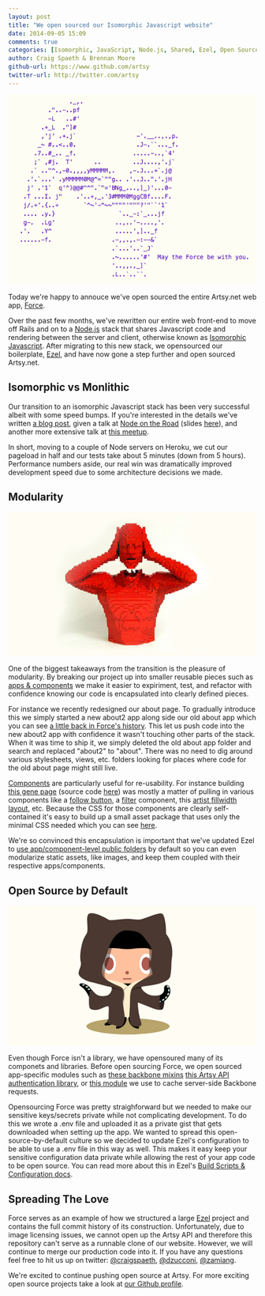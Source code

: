 ```yaml
---
layout: post
title: "We open sourced our Isomorphic Javascript website"
date: 2014-09-05 15:09
comments: true
categories: [Isomorphic, JavaScript, Node.js, Shared, Ezel, Open Source]
author: Craig Spaeth & Brennan Moore
github-url: https://www.github.com/artsy
twitter-url: http://twitter.com/artsy
---
```


![May The Force be With You](/images/2014-09-05-we-open-sourced-our-isomorphic-javascript-website/force.png)

Today we're happy to annouce we've open sourced the entire Artsy.net web app, [Force](https://github.com/artsy/force-public).

Over the past few months, we've rewritten our entire web front-end to move off Rails and on to a [Node.js](http://nodejs.org/) stack that shares Javascript code and rendering between the server and client, otherwise known as [Isomorphic Javascript](http://nerds.airbnb.com/isomorphic-JavaScript-future-web-apps/). After migrating to this new stack, we opensourced our boilerplate, [Ezel](http://ezeljs.com), and have now gone a step further and open sourced Artsy.net.

<!-- more -->

## Isomorphic vs Monlithic

Our transition to an isomorphic Javascript stack has been very successful albeit with some speed bumps. If you're interested in the details we've written [a blog post](http://artsy.github.io/blog/2013/11/30/rendering-on-the-server-and-client-in-node-dot-js/), given a talk at [Node on the Road](https://www.joyent.com/developers/videos/node-js-on-the-road-nyc-craig-spaeth-brennan-moore) (slides [here](http://www.slideshare.net/craigspaeth/artsy-node-on-the-roady-slides)), and another more extensive talk at [this meetup](http://www.hakkalabs.co/articles/monolithic-to-distributed-how-artsy-transitioned-from-ruby-on-rails-to-node-js-and-isomorphic-javascript#).

In short, moving to a couple of Node servers on Heroku, we cut our pageload in half and our tests take about 5 minutes (down from 5 hours). Performance numbers aside, our real win was dramatically improved development speed due to some architecture decisions we made.

## Modularity

[![Nathan Sawaya, Red Head, 2009](/images/2014-09-05-we-open-sourced-our-isomorphic-javascript-website/sawaya.jpg)](https://artsy.net/artwork/nathan-sawaya-red-head)

One of the biggest takeaways from the transition is the pleasure of modularity. By breaking our project up into smaller reusable pieces such as [apps & components](https://github.com/artsy/ezel#project-vs-apps-vs-components) we make it easier to expiriment, test, and refactor with confidence knowing our code is encapsulated into clearly defined pieces.

For instance we recently redesigned our about page. To gradually introduce this we simply started a new about2 app along side our old about app which you can see [a little back in Force's history](https://github.com/artsy/force-public/tree/0d5a49da08e94a91b3f23c7cd1005c1e83da7ba5/apps). This let us push code into the new about2 app with confidence it wasn't touching other parts of the stack. When it was time to ship it, we simply deleted the old about app folder and search and replaced "about2" to "about". There was no need to dig around various stylesheets, views, etc. folders looking for places where code for the old about page might still live.

[Components](https://github.com/artsy/ezel#components) are particularly useful for re-usability. For instance building [this gene page](https://artsy.net/gene/abstract-expressionism) (source code [here](https://github.com/artsy/force-public/tree/master/apps/gene)) was mostly a matter of pulling in various components like a [follow button](https://github.com/artsy/force-public/tree/master/components/follow_button), a [filter](https://github.com/artsy/force-public/tree/master/components/filter) component, this [artist fillwidth layout](https://github.com/artsy/force-public/tree/master/components/artist_fillwidth_list), etc. Because the CSS for those components are clearly self-contained it's easy to build up a small asset package that uses only the minimal CSS needed which you can see [here](https://github.com/artsy/force-public/blob/master/assets/gene.styl).

We're so convinced this encapsulation is important that we've updated Ezel to [use app/component-level public folders](https://github.com/artsy/ezel/tree/master/src/js-example/apps/commits/public/images) by default so you can even modularize static assets, like images, and keep them coupled with their respective apps/components.

## Open Source by Default

![Ocotcat](/images/2014-09-05-we-open-sourced-our-isomorphic-javascript-website/octocat.jpg)

Even though Force isn't a library, we have opensoured many of its componets and libraries. Before open sourcing Force, we open sourced app-specific modules such as [these backbone mixins](https://github.com/artsy/artsy-backbone-mixins) [this Artsy API authentication library](https://github.com/artsy/artsy-passport), or [this module](https://github.com/artsy/backbone-cache-sync) we use to cache server-side Backbone requests.

Opensourcing Force was pretty straighforward but we needed to make our sensitive keys/secrets private while not complicating development. To do this we wrote a .env file and uploaded it as a private gist that gets downloaded when setting up the app. We wanted to spread this open-source-by-default culture so we decided to update Ezel's configuration to be able to use a .env file in this way as well. This makes it easy keep your sensitive configuration data private while allowing the rest of your app code to be open source. You can read more about this in Ezel's [Build Scripts & Configuration docs](https://github.com/artsy/ezel#build-scripts--configuration).

## Spreading The Love

Force serves as an example of how we structured a large [Ezel](http://ezeljs.com) project and contains the full commit history of its construction. Unfortunately, due to image licensing issues, we cannot open up the Artsy API and therefore this repository can't serve as a runnable clone of our website. However, we will continue to merge our production code into it. If you have any questions feel free to hit us up on twitter: [@craigspaeth](https://twitter.com/craigspaeth), [@dzucconi](https://twitter.com/dzucconi), [@zamiang](https://twitter.com/zamiang).

We're excited to continue pushing open source at Artsy. For more exciting open source projects take a look at [our Github profile](https://github.com/artsy).
